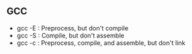## GCC
*  gcc -E : Preprocess, but don't compile
*  gcc -S : Compile, but don't assemble
*  gcc -c : Preprocess, compile, and assemble, but don't link
